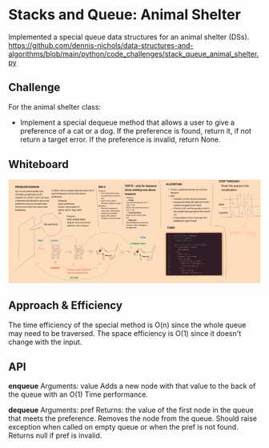 # Stacks and Queue: Animal Shelter

Implemented a special queue data structures for an animal shelter (DSs).
https://github.com/dennis-nichols/data-structures-and-algorithms/blob/main/python/code_challenges/stack_queue_animal_shelter.py

## Challenge

For the animal shelter class:

- Implement a special dequeue method that allows a user to give a preference of a cat or a dog. If the preference is found, return it, if not return a target error. If the preference is invalid, return None.

## Whiteboard

![](stack-queue-animal-shelter.png)

## Approach & Efficiency

The time efficiency of the special method is O(n) since the whole queue may need to be traversed.
The space efficiency is O(1) since it doesn't change with the input.

## API

**enqueue**
Arguments: value
Adds a new node with that value to the back of the queue with an O(1) Time performance.

**dequeue**
Arguments: pref
Returns: the value of the first node in the queue that meets the preference.
Removes the node from the queue.
Should raise exception when called on empty queue or when the pref is not found.
Returns null if pref is invalid.
